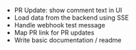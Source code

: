 - PR Update: show comment text in UI
- Load data from the backend using SSE
- Handle webhook test message
- Map PR link for PR updates
- Write basic documentation / readme